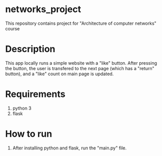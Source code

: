 # networks_project

This repository contains project for "Architecture of computer networks" course

# Description
This app locally runs a simple website with a "like" button. After pressing the button, the user is transfered to the next page (which has a "return" button), and a "like" count on main page is updated.

# Requirements
1. python 3
2. flask

# How to run
1. After installing python and flask, run the "main.py" file.
